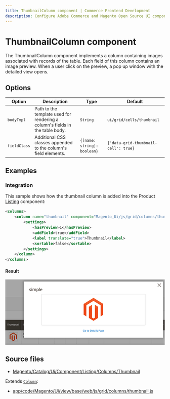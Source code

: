```yaml
---
title: ThumbnailColumn component | Commerce Frontend Development
description: Configure Adobe Commerce and Magento Open Source UI components and integrate them with other components.
---
```


# ThumbnailColumn component

The ThumbnailColumn component implements a column containing images associated with records of the table. Each field of this column contains an image preview. When a user click on the preview, a pop up window with the detailed view opens.

## Options

| Option       | Description    | Type | Default |
| ------------ | -------------- | ---- | ------- |
| `bodyTmpl`   | Path to the template used for rendering a column's fields in the table body. | `String` | `ui/grid/cells/thumbnail` |
| `fieldClass` | Additional CSS classes appended to the column's field elements. | `{[name: string]: boolean}` | `{'data-grid-thumbnail-cell': true}` |

## Examples

### Integration

This sample shows how the thumbnail column is added into the Product [Listing](listing-grid.html) component:

```xml
<columns>
    <column name="thumbnail" component="Magento_Ui/js/grid/columns/thumbnail" class="Magento\Catalog\Ui\Component\Listing\Columns\Thumbnail">
        <settings>
            <hasPreview>1</hasPreview>
            <addField>true</addField>
            <label translate="true">Thumbnail</label>
            <sortable>false</sortable>
        </settings>
    </column>
</columns>
```

#### Result

![Thumbnail UiComponent](../_images/ui-components/thumbnail-component-result.png)

## Source files

-  [Magento/Catalog/Ui/Component/Listing/Columns/Thumbnail](https://github.com/magento/magento2/blob/2.4/app/code/Magento/Catalog/Ui/Component/Listing/Columns/Thumbnail.php)

Extends [`Column`](column.html):

-  [app/code/Magento/Ui/view/base/web/js/grid/columns/thumbnail.js](https://github.com/magento/magento2/blob/2.4/app/code/Magento/Ui/view/base/web/js/grid/columns/thumbnail.js)
